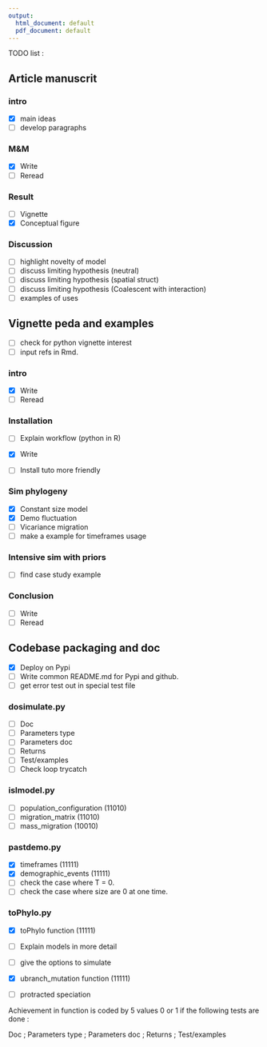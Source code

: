 ```yaml
---
output:
  html_document: default
  pdf_document: default
---
```

TODO list :

## Article manuscrit

### intro

- [x] main ideas
- [ ] develop paragraphs

### M&M

- [x] Write
- [ ] Reread

### Result

- [ ] Vignette
- [x] Conceptual figure

### Discussion

- [ ] highlight novelty of model
- [ ] discuss limiting hypothesis (neutral)
- [ ] discuss limiting hypothesis (spatial struct)
- [ ] discuss limiting hypothesis (Coalescent with interaction)
- [ ] examples of uses

## Vignette peda and examples

- [ ] check for python vignette interest
- [ ] input refs in Rmd.

### intro

- [x] Write
- [ ] Reread

### Installation

- [ ] Explain workflow (python in R)

- [x] Write
- [ ] Install tuto more friendly

### Sim phylogeny

- [x] Constant size model
- [x] Demo fluctuation
- [ ] Vicariance migration
- [ ] make a example for timeframes usage

### Intensive sim with priors

- [ ] find case study example

### Conclusion

- [ ] Write
- [ ] Reread

## Codebase packaging and doc

- [x] Deploy on Pypi
- [ ] Write common README.md for Pypi and github.
- [ ] get error test out in special test file

### dosimulate.py

- [ ] Doc
- [ ] Parameters type
- [ ] Parameters doc
- [ ] Returns
- [ ] Test/examples
- [ ] Check loop trycatch

### islmodel.py

- [ ] population_configuration (11010)
- [ ] migration_matrix (11010)
- [ ] mass_migration (10010)

### pastdemo.py

- [x] timeframes (11111)
- [x] demographic_events (11111)
- [ ] check the case where T = 0.
- [ ] check the case where size are 0 at one time.

### toPhylo.py

- [x] toPhylo function (11111)
- [ ] Explain models in more detail
- [ ] give the options to simulate

- [x] ubranch_mutation function (11111)
- [ ] protracted speciation


Achievement in function is coded by 5 values 0 or 1 if the following tests are done : 

Doc ; Parameters type ; Parameters doc ; Returns ; Test/examples